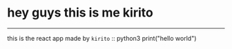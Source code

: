 # hey guys this is me kirito
---
this is the react app made by ```kirito```
:: python3
print("hello world")
